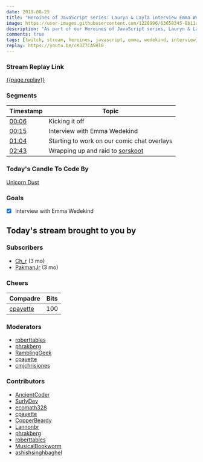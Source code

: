 ```yaml
---
date: 2019-08-25 
title: "Heroines of JavaScript series: Lauryn & Layla interview Emma Wedekind"
image: https://user-images.githubusercontent.com/1228996/63658345-8b11af00-c76f-11e9-8ea5-d7f9c72d7b14.png
description: "As part of our Heroines of JavaScript series, Lauryn & Layla interview Emma Wedekind."
comments: true
tags: [twitch, stream, heroines, javascript, emma, wedekind, interview]
replay: https://youtu.be/cK3Z7CASHl0
---
```


### Stream Replay Link

[{{page.replay}}]({{page.replay}})

<!--more-->

### Segments

| Timestamp | Topic
| ---       | ---
| [00:06]({{page.replay}}?t=415.605)    | Kicking it off |
| [00:15]({{page.replay}}?t=900)        | Interview with Emma Wedekind                                      |
| [01:04]({{page.replay}}?t=3840)       | Starting to work on our comic chat overlays                       |
| [02:43]({{page.replay}}?t=9834.107)   | Wrapping up and raid to [sorskoot](https://twitch.tv/sorskoot)    |

### Today's Candle To Code By

[Unicorn Dust](https://amzn.to/320cEn1)

### Goals

- [x] Interview with Emma Wedekind

## Today's stream brought to you by

### Subscribers

- [Ch_r](https://twitch.tv/ch_r) (3 mo)
- [PakmanJr](https://twitch.tv/PakmanJr) (3 mo)

### Cheers

| Compadre            | Bits        |
| ---                 | ---         |
| [cpayette](https://twitch.tv/cpayette) | 100 |

### Moderators

- [roberttables](https://twitch.tv/roberttables)
- [phrakberg](https://twitch.tv/phrakberg)
- [RamblingGeek](https://twitch.tv/ramblinggeek)
- [cpayette](https://twitch.tv/cpayette)
- [cmjchrisjones](https://twitch.tv/cmjchrisjones)

### Contributors

- [AncientCoder](https://twitch.tv/ancientcoder)
- [SurlyDev](https://twitch.tv/surlydev)
- [ecomath328](https://twitch.tv/ecomath328)
- [cpayette](https://twitch.tv/cpayette)
- [CopperBeardy](https://twitch.tv/copperbeardy)
- [Lannonbr](https://twitch.tv/lannonbr)
- [phrakberg](https://twitch.tv/phrakberg)
- [roberttables](https://twitch.tv/roberttables)
- [MusicalBookworm](https://twitch.tv/musicalbookworm)
- [ashishsinghbaghel](https://twitch.tv/ashishsinghbaghel)
